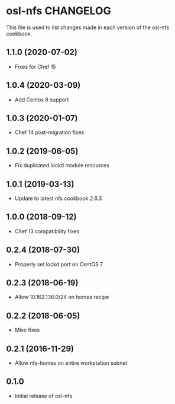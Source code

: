 osl-nfs CHANGELOG
=================
This file is used to list changes made in each version of the
osl-nfs cookbook.

1.1.0 (2020-07-02)
------------------
- Fixes for Chef 15

1.0.4 (2020-03-09)
------------------
- Add Centos 8 support

1.0.3 (2020-01-07)
------------------
- Chef 14 post-migration fixes

1.0.2 (2019-06-05)
------------------
- Fix duplicated lockd module resources

1.0.1 (2019-03-13)
------------------
- Update to latest nfs cookbook 2.6.3

1.0.0 (2018-09-12)
------------------
- Chef 13 compatibility fixes

0.2.4 (2018-07-30)
------------------
- Properly set lockd port on CentOS 7

0.2.3 (2018-06-19)
------------------
- Allow 10.162.136.0/24 on homes recipe

0.2.2 (2018-06-05)
------------------
- Misc fixes

0.2.1 (2016-11-29)
------------------
- Allow nfs-homes on entire workstation subnet

0.1.0
-----
- Initial release of osl-nfs

